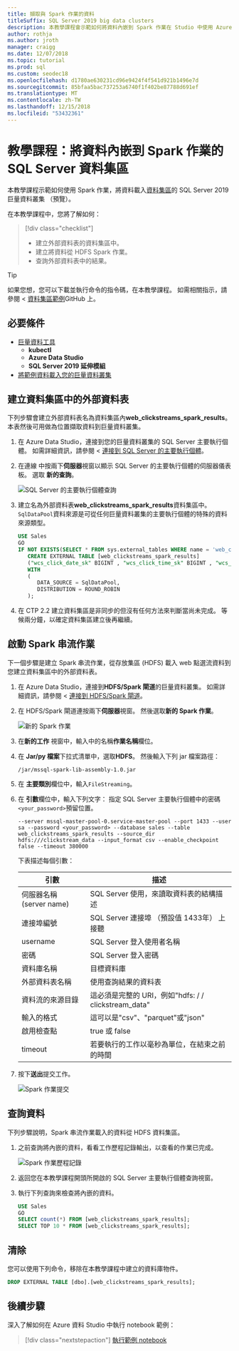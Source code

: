 ```yaml
---
title: 擷取與 Spark 作業的資料
titleSuffix: SQL Server 2019 big data clusters
description: 本教學課程會示範如何將資料內嵌到 Spark 作業在 Studio 中使用 Azure 資料的 SQL Server 2019 巨量資料叢集 （預覽） 的資料集區。
author: rothja
ms.author: jroth
manager: craigg
ms.date: 12/07/2018
ms.topic: tutorial
ms.prod: sql
ms.custom: seodec18
ms.openlocfilehash: d1780ae630231cd96e9424f4f541d921b1496e7d
ms.sourcegitcommit: 85bfaa5bac737253a6740f1f402be87788d691ef
ms.translationtype: MT
ms.contentlocale: zh-TW
ms.lasthandoff: 12/15/2018
ms.locfileid: "53432361"
---
```

# <a name="tutorial-ingest-data-into-a-sql-server-data-pool-with-spark-jobs"></a>教學課程：將資料內嵌到 Spark 作業的 SQL Server 資料集區

本教學課程示範如何使用 Spark 作業，將資料載入[資料集區](concept-data-pool.md)的 SQL Server 2019 巨量資料叢集 （預覽）。 

在本教學課程中，您將了解如何：

> [!div class="checklist"]
> * 建立外部資料表的資料集區中。
> * 建立將資料從 HDFS Spark 作業。
> * 查詢外部資料表中的結果。

> [!TIP]
> 如果您想，您可以下載並執行命令的指令碼，在本教學課程。 如需相關指示，請參閱 <<c0> [ 資料集區範例](https://github.com/Microsoft/sql-server-samples/tree/master/samples/features/sql-big-data-cluster/data-pool)GitHub 上。

## <a id="prereqs"></a> 必要條件

- [巨量資料工具](deploy-big-data-tools.md)
   - **kubectl**
   - **Azure Data Studio**
   - **SQL Server 2019 延伸模組**
- [將範例資料載入您的巨量資料叢集](tutorial-load-sample-data.md)

## <a name="create-an-external-table-in-the-data-pool"></a>建立資料集區中的外部資料表

下列步驟會建立外部資料表名為資料集區內**web_clickstreams_spark_results**。 本表然後可用做為位置擷取資料到巨量資料叢集。

1. 在 Azure Data Studio，連接到您的巨量資料叢集的 SQL Server 主要執行個體。 如需詳細資訊，請參閱 <<c0> [ 連接到 SQL Server 的主要執行個體](connect-to-big-data-cluster.md#master)。

1. 在連線 中按兩下**伺服器**視窗以顯示 SQL Server 的主要執行個體的伺服器儀表板。 選取 **新的查詢**。

   ![SQL Server 的主要執行個體查詢](./media/tutorial-data-pool-ingest-spark/sql-server-master-instance-query.png)

1. 建立名為外部資料表**web_clickstreams_spark_results**資料集區中。 `SqlDataPool`資料來源是可從任何巨量資料叢集的主要執行個體的特殊的資料來源類型。

   ```sql
   USE Sales
   GO
   IF NOT EXISTS(SELECT * FROM sys.external_tables WHERE name = 'web_clickstreams_spark_results')
      CREATE EXTERNAL TABLE [web_clickstreams_spark_results]
      ("wcs_click_date_sk" BIGINT , "wcs_click_time_sk" BIGINT , "wcs_sales_sk" BIGINT , "wcs_item_sk" BIGINT , "wcs_web_page_sk" BIGINT , "wcs_user_sk" BIGINT)
      WITH
      (
         DATA_SOURCE = SqlDataPool,
         DISTRIBUTION = ROUND_ROBIN
      );
   ```
  
1. 在 CTP 2.2 建立資料集區是非同步的但沒有任何方法來判斷當尚未完成。 等候兩分鐘，以確定資料集區建立後再繼續。

## <a name="start-a-spark-streaming-job"></a>啟動 Spark 串流作業

下一個步驟是建立 Spark 串流作業，從存放集區 (HDFS) 載入 web 點選流資料到您建立資料集區中的外部資料表。

1. 在 Azure Data Studio，連接到**HDFS/Spark 閘道**的巨量資料叢集。 如需詳細資訊，請參閱 <<c0> [ 連接到 HDFS/Spark 閘道](connect-to-big-data-cluster.md#hdfs)。

1. 在 HDFS/Spark 閘道連按兩下**伺服器**視窗。 然後選取**新的 Spark 作業**。

   ![新的 Spark 作業](media/tutorial-data-pool-ingest-spark/hdfs-new-spark-job.png)

1. 在**新的工作** 視窗中，輸入中的名稱**作業名稱**欄位。

1. 在  **Jar/py 檔案**下拉式清單中，選取**HDFS**。 然後輸入下列 jar 檔案路徑：

   ```text
   /jar/mssql-spark-lib-assembly-1.0.jar
   ```

1. 在 **主要類別**欄位中，輸入`FileStreaming`。

1. 在 **引數**欄位中，輸入下列文字： 指定 SQL Server 主要執行個體中的密碼`<your_password>`預留位置。 

   ```text
   --server mssql-master-pool-0.service-master-pool --port 1433 --user sa --password <your_password> --database sales --table web_clickstreams_spark_results --source_dir hdfs:///clickstream_data --input_format csv --enable_checkpoint false --timeout 380000
   ```

   下表描述每個引數：

   | 引數 | 描述 |
   |---|---|
   | 伺服器名稱 (server name) | SQL Server 使用，來讀取資料表的結構描述 |
   | 連接埠編號 | SQL Server 連接埠 （預設值 1433年） 上接聽 |
   | username | SQL Server 登入使用者名稱 |
   | 密碼 | SQL Server 登入密碼 |
   | 資料庫名稱 | 目標資料庫 |
   | 外部資料表名稱 | 使用查詢結果的資料表 |
   | 資料流的來源目錄 | 這必須是完整的 URI，例如"hdfs: / / clickstream_data" |
   | 輸入的格式 | 這可以是"csv"、"parquet"或"json" |
   | 啟用檢查點 | true 或 false |
   | timeout | 若要執行的工作以毫秒為單位，在結束之前的時間 |

1. 按下**送出**提交工作。

   ![Spark 作業提交](media/tutorial-data-pool-ingest-spark/spark-new-job-settings.png)

## <a name="query-the-data"></a>查詢資料

下列步驟說明，Spark 串流作業載入的資料從 HDFS 資料集區。

1. 之前查詢將內嵌的資料，看看工作歷程記錄輸出，以查看的作業已完成。

   ![Spark 作業歷程記錄](media/tutorial-data-pool-ingest-spark/spark-task-history.png)

1. 返回您在本教學課程開頭所開啟的 SQL Server 主要執行個體查詢視窗。

1. 執行下列查詢來檢查將內嵌的資料。

   ```sql
   USE Sales
   GO
   SELECT count(*) FROM [web_clickstreams_spark_results];
   SELECT TOP 10 * FROM [web_clickstreams_spark_results];
   ```

## <a name="clean-up"></a>清除

您可以使用下列命令，移除在本教學課程中建立的資料庫物件。

```sql
DROP EXTERNAL TABLE [dbo].[web_clickstreams_spark_results];
```

## <a name="next-steps"></a>後續步驟

深入了解如何在 Azure 資料 Studio 中執行 notebook 範例：
> [!div class="nextstepaction"]
> [執行範例 notebook](tutorial-notebook-spark.md)
